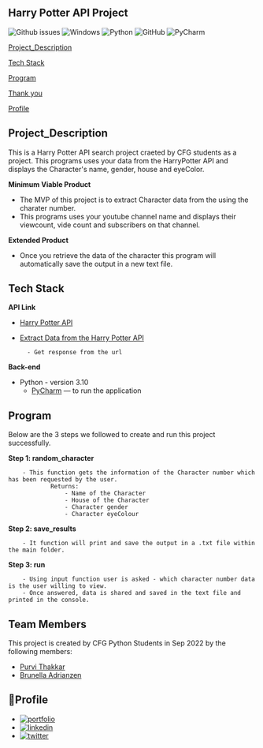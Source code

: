## **Harry Potter API Project**


![Github issues](https://img.shields.io/github/issues/ThakkarPurvi/Harry_Potter_API)
![Windows](https://svgshare.com/i/ZhY.svg)
![Python](https://img.shields.io/badge/python-3670A0?style=for-the-badge&logo=python&logoColor=ffdd54)
![GitHub](https://img.shields.io/badge/--181717?logo=github&logoColor=ffffff)
![PyCharm](https://img.shields.io/badge/pycharm-143?style=for-the-badge&logo=pycharm&logoColor=black&color=black&labelColor=green)



[Project_Description](https://github.com/ThakkarPurvi/Harry_Potter_API#project_description)

[Tech Stack](https://github.com/ThakkarPurvi/Harry_Potter_API#tech-stack)

[Program](https://github.com/ThakkarPurvi/Harry_Potter_API#program)

[Thank you](https://github.com/ThakkarPurvi/Harry_Potter_API#team-members)

[Profile](https://github.com/ThakkarPurvi/Harry_Potter_API#profile)

## **Project_Description**

This is a Harry Potter API search project craeted by CFG students as a project. This programs uses your data from the HarryPotter API and displays the Character's name, gender, house and eyeColor. 

**Minimum Viable Product**
 - The MVP of this project is to extract Character data from the using the charater number. 
 - This programs uses your youtube channel name and displays their viewcount, vide count and subscribers on that channel. 

**Extended Product** 
- Once you retrieve the data of the character this program will automatically save the output in a new text file.

## **Tech Stack**

**API Link**

- [Harry Potter API](http://hp-api.herokuapp.com/api/characters)
- [Extract Data from the Harry Potter API](http://hp-api.herokuapp.com/api/characters/students)
        
        - Get response from the url

**Back-end**

- Python - version 3.10
    - [PyCharm](https://www.jetbrains.com/pycharm/) — to run the application 


## **Program**

Below are the 3 steps we followed to create and run this project successfully. 

**Step 1: random_character**

        - This function gets the information of the Character number which has been requested by the user.
                Returns: 
                    - Name of the Character
                    - House of the Character
                    - Character gender
                    - Character eyeColour

**Step 2: save_results**

        - It function will print and save the output in a .txt file within the main folder. 

**Step 3: run**

        - Using input function user is asked - which character number data is the user willing to view.
        - Once answered, data is shared and saved in the text file and printed in the console. 
        

## **Team Members**

This project is created by CFG Python Students in Sep 2022 by the following members:

- [Purvi Thakkar](https://www.linkedin.com/in/thakkarpurvilondon)
- [Brunella Adrianzen](https://github.com/brunella-adrianzen)


## 🔗**Profile**

 - [![portfolio](https://img.shields.io/badge/my_portfolio-000?style=for-the-badge&logo=ko-fi&logoColor=white)](https://github.com/ThakkarPurvi)
 - [![linkedin](https://img.shields.io/badge/linkedin-0A66C2?style=for-the-badge&logo=linkedin&logoColor=white)](https://www.linkedin.com/in/thakkarpurvilondon/)
 - [![twitter](https://img.shields.io/badge/twitter-1DA1F2?style=for-the-badge&logo=twitter&logoColor=white)](https://twitter.com/purvi41)

